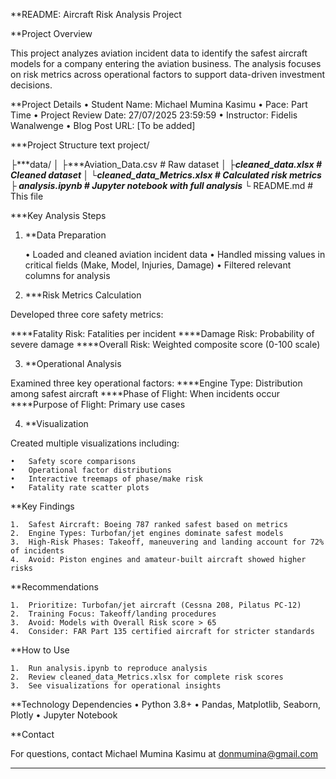 **README: Aircraft Risk Analysis Project

**Project Overview

This project analyzes aviation incident data to identify the safest aircraft models for a company entering the aviation business. The analysis focuses on risk metrics across operational factors to support data-driven investment decisions.

**Project Details
•	Student Name: Michael Mumina Kasimu
•	Pace: Part Time
•	Project Review Date: 27/07/2025 23:59:59
•	Instructor: Fidelis Wanalwenge
•	Blog Post URL: [To be added]

***Project Structure
text
project/


├***data/
│   ├***Aviation_Data.csv            # Raw dataset
│   ├***cleaned_data.xlsx            # Cleaned dataset
│   └***cleaned_data_Metrics.xlsx    # Calculated risk metrics
├*** analysis.ipynb                   # Jupyter notebook with full analysis
└*** README.md                        # This file

***Key Analysis Steps

1. **Data Preparation

    •	Loaded and cleaned aviation incident data
    •	Handled missing values in critical fields (Make, Model, Injuries, Damage)
    •	Filtered relevant columns for analysis
    
2. ***Risk Metrics Calculation

Developed three core safety metrics:

   ****Fatality Risk: Fatalities per incident
   ****Damage Risk: Probability of severe damage
   ****Overall Risk: Weighted composite score (0-100 scale)
   
3. **Operational Analysis

Examined three key operational factors:
    ****Engine Type: Distribution among safest aircraft
    ****Phase of Flight: When incidents occur
    ****Purpose of Flight: Primary use cases
    
4. **Visualization

Created multiple visualizations including:

    •	Safety score comparisons
    •	Operational factor distributions
    •	Interactive treemaps of phase/make risk
    •	Fatality rate scatter plots
    
**Key Findings

    1.	Safest Aircraft: Boeing 787 ranked safest based on metrics
    2.	Engine Types: Turbofan/jet engines dominate safest models
    3.	High-Risk Phases: Takeoff, maneuvering and landing account for 72% of incidents
    4.	Avoid: Piston engines and amateur-built aircraft showed higher risks
    
**Recommendations

    1.	Prioritize: Turbofan/jet aircraft (Cessna 208, Pilatus PC-12)
    2.	Training Focus: Takeoff/landing procedures
    3.	Avoid: Models with Overall Risk score > 65
    4.	Consider: FAR Part 135 certified aircraft for stricter standards
    
**How to Use

    1.	Run analysis.ipynb to reproduce analysis
    2.	Review cleaned_data_Metrics.xlsx for complete risk scores
    3.	See visualizations for operational insights

**Technology Dependencies
    •	Python 3.8+
    •	Pandas, Matplotlib, Seaborn, Plotly
    •	Jupyter Notebook

**Contact

For questions, contact Michael Mumina Kasimu at donmumina@gmail.com
________________________________________
